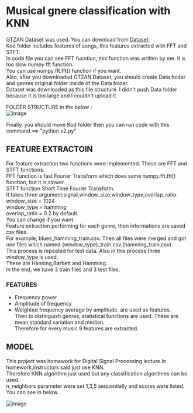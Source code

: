 # Musical gnere classification with KNN 
GTZAN Dataset was used. You can download from [Dataset](https://www.kaggle.com/datasets/andradaolteanu/gtzan-dataset-music-genre-classification).    
Kod folder includes features of songs, this features extracted with FFT and STFT.  
In code file you can see FFT fucntion, this function was written by me. It is too slow numpy fft function.  
You can use numpy.fft.fft() function if you want.  
Also, after you downloaded GTZAN Dataset, you should create Data folder and genres original folder inside of the Data folder.  
Dataset was downloaded as this file structure.  I didn't push Data folder because it is too large and I couldn't upload it.    
  
  


FOLDER STRUCTURE in the below :   
![image](https://github.com/Salim-Yigit/GenreClassification/assets/94362868/687e042b-b1b4-45af-b299-75a77c19f0c6)

Finally, you should move Kod folder then you can run code with this command.==> "python v2.py"

## FEATURE EXTRACTOIN 
For feature extraction two functions were implemented. These are FFT and STFT functions.  
FFT function is fast Fourier Transform which does same numpy.fft.ftt() function, but it is slower.   
STFT function Short Time Fourier Transform.  
It takes three argument:signal,window_size,window_type,overlap_ratio.    
window_size = 1024     
window_type = hamming    
overlap_ratio = 0.2 by default.    
You can change if you want.  
Feature extraction performing for each genre, then informations are saved csv files.  
For example, blues_hamming_train.csv. Then all files were merged and got one files which named {window_type}_train.csv.(hamming_train.csv)  
This process is repeated for test data. Also in this process three window_type is used.  
These are Hanning,Bartlett and Hamming.  
In the end, we have 3 train files and 3 test files. 
### FEATURES  
- Frequency power 
- Amplitude of frequency 
- Weighted frequency average by amplitude.   are used as features.   
Then to distinguish genres, statistical functions are used. These are mean,standard variation and median.   
Therefore for every music 9 features are extracted.  



## MODEL  
This project was homework for Digital Signal Processing lecture.In homework,instructors said just use KNN.  
Therefore KNN algorithm just used but any classification algorithms can be used.  
n_neighbors parameter were set 1,3,5 sequantially and scores were listed.   
You can see in below.  

![image](https://github.com/Salim-Yigit/GenreClassification/assets/94362868/cbeb9a0a-0d3f-4be3-8d1f-33c621415d2f)

